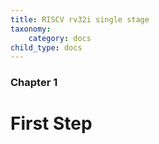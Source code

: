 ```yaml
---
title: RISCV rv32i single stage
taxonomy:
    category: docs
child_type: docs
---
```


### Chapter 1

# First Step


